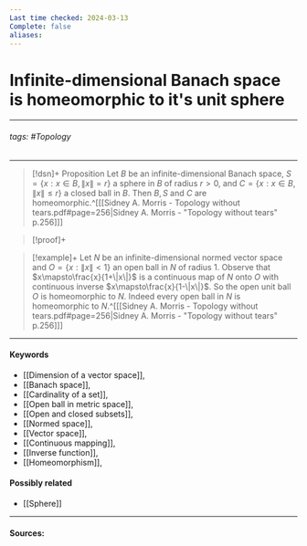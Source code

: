 ```yaml
---
Last time checked: 2024-03-13
Complete: false
aliases:
---
```

# Infinite-dimensional Banach space is homeomorphic to it's unit sphere
***
###### tags: #Topology 
***
>[!dsn]+ Proposition
>Let $B$ be an infinite-dimensional Banach space, $S=\{x:x\in B,\|x\|=r\}$ a sphere in $B$ of radius $r>0$, and $C=\{x:x\in B,\|x\|\le r\}$ a closed ball in $B$. Then $B,S$ and $C$ are homeomorphic.^[[[Sidney A. Morris - Topology without tears.pdf#page=256|Sidney A. Morris - "Topology without tears" p.256]]]

>[!proof]+
>

>[!example]+ 
>Let $N$ be an infinite-dimensional normed vector space and $O=\{x:\|x\|<1\}$ an open ball in $N$ of radius $1$. Observe that $x\mapsto\frac{x}{1+\|x\|}$ is a continuous map of $N$ onto $O$ with continuous inverse $x\mapsto\frac{x}{1-\|x\|}$. So the open unit ball $O$ is homeomorphic to $N$. Indeed every open ball in $N$ is homeomorphic to $N$.^[[[Sidney A. Morris - Topology without tears.pdf#page=256|Sidney A. Morris - "Topology without tears" p.256]]]
***
#### Keywords
- [[Dimension of a vector space]],
- [[Banach space]],
- [[Cardinality of a set]],
- [[Open ball in metric space]],
- [[Open and closed subsets]],
- [[Normed space]],
- [[Vector space]],
- [[Continuous mapping]],
- [[Inverse function]],
- [[Homeomorphism]],
#### Possibly related
- [[Sphere]]
***
#### Sources: